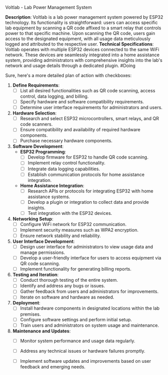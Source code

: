 
Voltlab - Lab Power Management System

**Description**: Voltlab is a lab power management system powered by ESP32 technology. Its functionality is straightforward: users can access specific lab equipment by scanning a QR code affixed to a smart relay that controls power to that specific machine. Upon scanning the QR code, users gain access to the designated equipment, with all usage data meticulously logged and attributed to the respective user.
**Technical Specifications**: Voltlab operates with multiple ESP32 devices connected to the same WiFi network. These devices are seamlessly integrated into a home assistance system, providing administrators with comprehensive insights into the lab's network and usage details through a dedicated plugin.
#Doing

Sure, here's a more detailed plan of action with checkboxes:

1. **Define Requirements**:
   - [ ] List all desired functionalities such as QR code scanning, access control, data logging, and billing.
   - [ ] Specify hardware and software compatibility requirements.
   - [ ] Determine user interface requirements for administrators and users.

2. **Hardware Selection**:
   - [ ] Research and select ESP32 microcontrollers, smart relays, and QR code scanners.
   - [ ] Ensure compatibility and availability of required hardware components.
   - [ ] Purchase necessary hardware components.

3. **Software Development**:
   - **ESP32 Programming**:
     - [ ] Develop firmware for ESP32 to handle QR code scanning.
     - [ ] Implement relay control functionality.
     - [ ] Integrate data logging capabilities.
     - [ ] Establish communication protocols for home assistance integration.
   - **Home Assistance Integration**:
     - [ ] Research APIs or protocols for integrating ESP32 with home assistance systems.
     - [ ] Develop a plugin or integration to collect data and provide insights.
     - [ ] Test integration with the ESP32 devices.

4. **Networking Setup**:
   - [ ] Configure WiFi network for ESP32 communication.
   - [ ] Implement security measures such as WPA2 encryption.
   - [ ] Ensure network stability and reliability.

5. **User Interface Development**:
   - [ ] Design user interface for administrators to view usage data and manage permissions.
   - [ ] Develop a user-friendly interface for users to access equipment via QR code scanning.
   - [ ] Implement functionality for generating billing reports.

6. **Testing and Iteration**:
   - [ ] Conduct thorough testing of the entire system.
   - [ ] Identify and address any bugs or issues.
   - [ ] Gather feedback from users and administrators for improvements.
   - [ ] Iterate on software and hardware as needed.

7. **Deployment**:
   - [ ] Install hardware components in designated locations within the lab premises.
   - [ ] Configure software settings and perform initial setup.
   - [ ] Train users and administrators on system usage and maintenance.

8. **Maintenance and Updates**:
   - [ ] Monitor system performance and usage data regularly.
   - [ ] Address any technical issues or hardware failures promptly.
   - [ ] Implement software updates and improvements based on user feedback and emerging needs.



